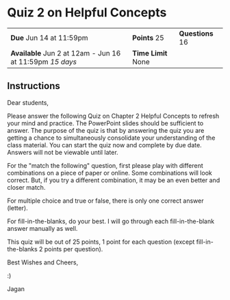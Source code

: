 # Quiz 2 on Helpful Concepts

|                                                           |                     |                  |
| --------------------------------------------------------- | ------------------- | ---------------- |
| **Due** Jun 14 at 11:59pm                                 | **Points** 25       | **Questions** 16 |
| **Available** Jun 2 at 12am - Jun 16 at 11:59pm _15 days_ | **Time Limit** None |                  |

## Instructions

Dear students,

Please answer the following Quiz on Chapter 2 Helpful Concepts to refresh your mind and practice.
The PowerPoint slides should be sufficient to answer. The purpose of the quiz is that by answering
the quiz you are getting a chance to simultaneously consolidate your understanding of the class material.
You can start the quiz now and complete by due date. Answers will not be viewable until later.

For the "match the following" question, first please play with different combinations on a piece of paper or online.
Some combinations will look correct. But, if you try a different combination, it may be an even better and closer match.

For multiple choice and true or false, there is only one correct answer (letter).

For fill-in-the-blanks, do your best. I will go through each fill-in-the-blank answer manually as well.

This quiz will be out of 25 points, 1 point for each question (except fill-in-the-blanks 2 points per question).

Best Wishes and Cheers,

:)

Jagan
